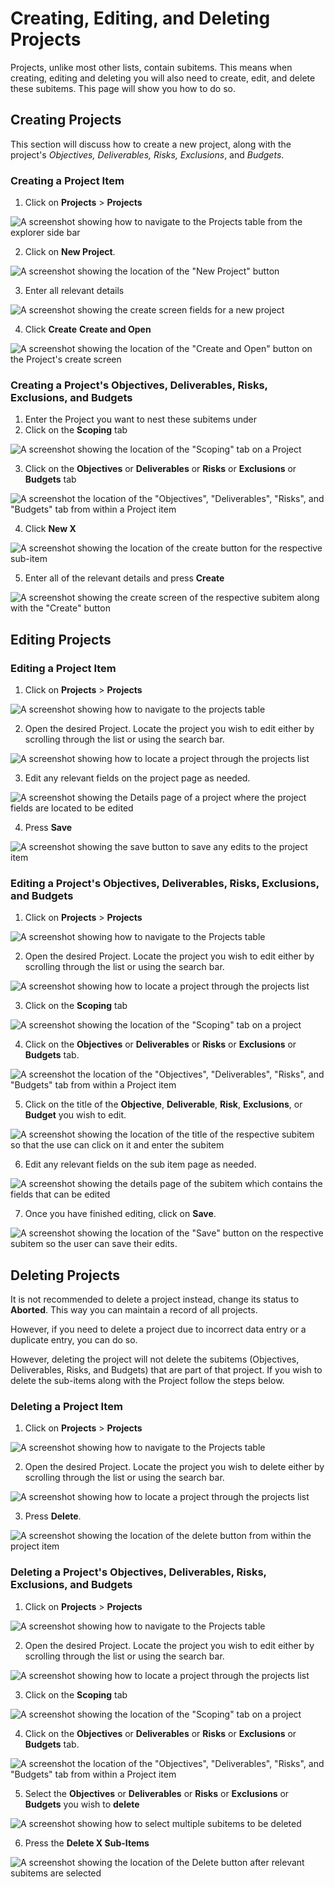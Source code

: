 # Creating, Editing, and Deleting Projects

Projects, unlike most other lists, contain subitems. This means when creating, editing and deleting you will also need to create, edit, and delete these subitems. This page will show you how to do so.

## Creating Projects

This section will discuss how to create a new project, along with the project's *Objectives, Deliverables, Risks, Exclusions*, and *Budgets*.

### Creating a Project Item

1. Click on **Projects** &gt; **Projects** 

![A screenshot showing how to navigate to the Projects table from the explorer side bar](./downloaded_image_1705285331639.png)

2. Click on **New Project**.  

![A screenshot showing the location of the "New Project" button](./downloaded_image_1705285332646.png)

3. Enter all relevant details  

![A screenshot showing the create screen fields for a new project](./downloaded_image_1705285333670.png)

4. Click **Create** **Create and Open** 
    
![A screenshot showing the location of the "Create and Open" button on the Project's create screen](./downloaded_image_1705285334678.png)

### Creating a Project's Objectives, Deliverables, Risks, Exclusions, and Budgets

1. Enter the Project you want to nest these subitems under
2. Click on the **Scoping** tab  

![A screenshot showing the location of the "Scoping" tab on a Project](./downloaded_image_1705285335691.png)

3. Click on the **Objectives** or **Deliverables** or **Risks** or **Exclusions** or **Budgets** tab  

![A screenshot the location of the "Objectives", "Deliverables", "Risks", and "Budgets" tab from within a Project item](./downloaded_image_1705285336708.png)

4. Click **New X** 

![A screenshot showing the location of the create button for the respective sub-item](./downloaded_image_1705285337720.png)

5. Enter all of the relevant details and press **Create** 

![A screenshot showing the create screen of the respective subitem along with the "Create" button](./downloaded_image_1705285338730.png)

## Editing Projects

### Editing a Project Item

1. Click on **Projects** &gt; **Projects**  

![A screenshot showing how to navigate to the projects table](./downloaded_image_1705285331639.png)

2. Open the desired Project. Locate the project you wish to edit either by scrolling through the list or using the search bar.

![A screenshot showing how to locate a project through the projects list](./downloaded_image_1705285340749.png)

3. Edit any relevant fields on the project page as needed. 

![A screenshot showing the Details page of a project where the project fields are located to be edited](./downloaded_image_1705285341762.png)

4. Press **Save** 

![A screenshot showing the save button to save any edits to the project item](./downloaded_image_1705285342772.png)

### Editing a Project's Objectives, Deliverables, Risks, Exclusions, and Budgets

1. Click on **Projects** &gt; **Projects**  

![A screenshot showing how to navigate to the Projects table](./downloaded_image_1705285331639.png)

2. Open the desired Project. Locate the project you wish to edit either by scrolling through the list or using the search bar.  

![A screenshot showing how to locate a project through the projects list](./downloaded_image_1705285340749.png)

3. Click on the **Scoping** tab  

![A screenshot showing the location of the "Scoping" tab on a project](./downloaded_image_1705285345797.png)

4. Click on the **Objectives** or **Deliverables** or **Risks** or **Exclusions** or **Budgets** tab.  

![A screenshot the location of the "Objectives", "Deliverables", "Risks", and "Budgets" tab from within a Project item](./downloaded_image_1705285346807.png)

5. Click on the title of the **Objective**, **Deliverable**, **Risk**, **Exclusions**, or **Budget** you wish to edit.  

![A screenshot showing the location of the title of the respective subitem so that the use can click on it and enter the subitem](./downloaded_image_1705285347819.png)

6. Edit any relevant fields on the sub item page as needed. 

![A screenshot showing the details page of the subitem which contains the fields that can be edited](./downloaded_image_1705285348828.png)

7. Once you have finished editing, click on **Save**.  

![A screenshot showing the location of the "Save" button on the respective subitem so the user can save their edits.](./downloaded_image_1705285349836.png)

## Deleting Projects

It is not recommended to delete a project instead, change its status to **Aborted**. This way you can maintain a record of all projects.

However, if you need to delete a project due to incorrect data entry or a duplicate entry, you can do so.

However, deleting the project will not delete the subitems (Objectives, Deliverables, Risks, and Budgets) that are part of that project. If you wish to delete the sub-items along with the Project follow the steps below.

### Deleting a Project Item

1. Click on **Projects** &gt; **Projects**  

![A screenshot showing how to navigate to the Projects table](./downloaded_image_1705285331639.png)

2. Open the desired Project. Locate the project you wish to delete either by scrolling through the list or using the search bar.

![A screenshot showing how to locate a project through the projects list](./downloaded_image_1705285340749.png)
    
3. Press **Delete**.  

![A screenshot showing the location of the delete button from within the project item](./downloaded_image_1705285358950.png)

### Deleting a Project's Objectives, Deliverables, Risks, Exclusions, and Budgets

1. Click on **Projects** &gt; **Projects**  

![A screenshot showing how to navigate to the Projects table](./downloaded_image_1705285331639.png)

2. Open the desired Project. Locate the project you wish to edit either by scrolling through the list or using the search bar. 

![A screenshot showing how to locate a project through the projects list](./downloaded_image_1705285340749.png)

3. Click on the **Scoping** tab  

![A screenshot showing the location of the "Scoping" tab on a project](./downloaded_image_1705285345797.png)

4. Click on the **Objectives** or **Deliverables** or **Risks** or **Exclusions** or **Budgets** tab.  

![A screenshot the location of the "Objectives", "Deliverables", "Risks", and "Budgets" tab from within a Project item](./downloaded_image_1705285346807.png)

5. Select the **Objectives** or **Deliverables** or **Risks** or **Exclusions** or **Budgets** you wish to **delete**
    
![A screenshot showing how to select multiple subitems to be deleted](./downloaded_image_1705285354889.png)

6. Press the **Delete X Sub-Items** 

![A screenshot showing the location of the Delete button after relevant subitems are selected](./downloaded_image_1705285355904.png)